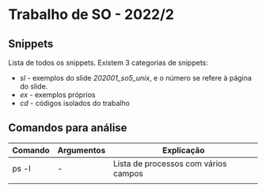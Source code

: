 # Trabalho de SO - 2022/2


## Snippets
Lista de todos os snippets. Existem 3 categorias de snippets:

* *sl* -  exemplos do slide *202001_so5_unix*, e o número se refere à página do slide.
* *ex* - exemplos próprios
* *cd* - códigos isolados do trabalho

## Comandos para análise

|Comando    |Argumentos |Explicação |
|-          |-          |-          |
|ps -l      |-          |Lista de processos com vários campos |
||||
